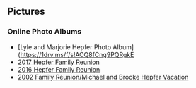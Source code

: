 ## Pictures

### Online Photo Albums

* [Lyle and Marjorie Hepfer Photo Album](https://1drv.ms/f/s!ACQ8fCng9PQRgkE
* [2017 Hepfer Family Reunion](https://1drv.ms/f/s!AiQ8fCng9PQRjB7xQLz9p1IHhNEn)
* [2016 Hepfer Family Reunion](https://1drv.ms/f/s!AiQ8fCng9PQRiWfW8W4bCIW3E4D5)
* [2002 Family Reunion/Michael and Brooke Hepfer Vacation](https://1drv.ms/f/s!ACQ8fCng9PQRg3o)